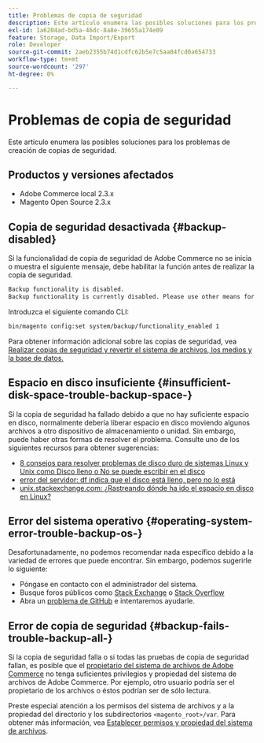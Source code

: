 ```yaml
---
title: Problemas de copia de seguridad
description: Este artículo enumera las posibles soluciones para los problemas de creación de copias de seguridad.
exl-id: 1a6204ad-bd5a-46dc-8a8e-39655a174e09
feature: Storage, Data Import/Export
role: Developer
source-git-commit: 2aeb2355b74d1cdfc62b5e7c5aa04fcd0a654733
workflow-type: tm+mt
source-wordcount: '297'
ht-degree: 0%

---
```


# Problemas de copia de seguridad

Este artículo enumera las posibles soluciones para los problemas de creación de copias de seguridad.

## Productos y versiones afectados

* Adobe Commerce local 2.3.x
* Magento Open Source 2.3.x

## Copia de seguridad desactivada {#backup-disabled}

Si la funcionalidad de copia de seguridad de Adobe Commerce no se inicia o muestra el siguiente mensaje, debe habilitar la función antes de realizar la copia de seguridad.

```bash
Backup functionality is disabled.
Backup functionality is currently disabled. Please use other means for backups.
```

Introduzca el siguiente comando CLI:

```bash
bin/magento config:set system/backup/functionality_enabled 1
```

Para obtener información adicional sobre las copias de seguridad, vea [Realizar copias de seguridad y revertir el sistema de archivos, los medios y la base de datos.](https://experienceleague.adobe.com/en/docs/commerce-operations/installation-guide/tutorials/backup)

## Espacio en disco insuficiente {#insufficient-disk-space-trouble-backup-space-}

Si la copia de seguridad ha fallado debido a que no hay suficiente espacio en disco, normalmente debería liberar espacio en disco moviendo algunos archivos a otro dispositivo de almacenamiento o unidad. Sin embargo, puede haber otras formas de resolver el problema. Consulte uno de los siguientes recursos para obtener sugerencias:

* [8 consejos para resolver problemas de disco duro de sistemas Linux y Unix como Disco lleno o No se puede escribir en el disco](https://www.cyberciti.biz/datacenter/linux-unix-bsd-osx-cannot-write-to-hard-disk)
* [error del servidor: df indica que el disco está lleno, pero no lo está](https://serverfault.com/questions/315181/df-says-disk-is-full-but-it-is-not)
* [unix.stackexchange.com: ¿Rastreando dónde ha ido el espacio en disco en Linux?](https://unix.stackexchange.com/questions/125429/tracking-down-where-disk-space-has-gone-on-linux)

## Error del sistema operativo {#operating-system-error-trouble-backup-os-}

Desafortunadamente, no podemos recomendar nada específico debido a la variedad de errores que puede encontrar. Sin embargo, podemos sugerirle lo siguiente:

* Póngase en contacto con el administrador del sistema.
* Busque foros públicos como [Stack Exchange](https://unix.stackexchange.com) o [Stack Overflow](https://stackoverflow.com)
* Abra un [problema de GitHub](https://github.com/magento/magento2/issues) e intentaremos ayudarle.

## Error de copia de seguridad {#backup-fails-trouble-backup-all-}

Si la copia de seguridad falla o si todas las pruebas de copia de seguridad fallan, es posible que el [propietario del sistema de archivos de Adobe Commerce](https://experienceleague.adobe.com/en/docs/commerce-operations/installation-guide/prerequisites/file-system/overview) no tenga suficientes privilegios y propiedad del sistema de archivos de Adobe Commerce. Por ejemplo, otro usuario podría ser el propietario de los archivos o éstos podrían ser de sólo lectura.

Preste especial atención a los permisos del sistema de archivos y a la propiedad del directorio y los subdirectorios `<magento_root>/var`. Para obtener más información, vea [Establecer permisos y propiedad del sistema de archivos](https://experienceleague.adobe.com/en/docs/commerce-operations/installation-guide/prerequisites/file-system/configure-permissions).
